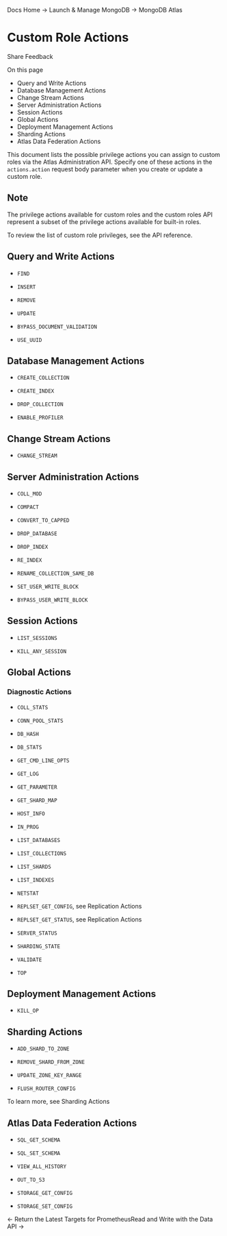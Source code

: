 Docs Home → Launch & Manage MongoDB → MongoDB Atlas

# Custom Role Actions

Share Feedback

On this page

  * Query and Write Actions
  * Database Management Actions
  * Change Stream Actions
  * Server Administration Actions
  * Session Actions
  * Global Actions
  * Deployment Management Actions
  * Sharding Actions
  * Atlas Data Federation Actions

This document lists the possible privilege actions you can assign to custom
roles via the Atlas Administration API. Specify one of these actions in the
`actions.action` request body parameter when you create or update a custom
role.

## Note

The privilege actions available for custom roles and the custom roles API
represent a subset of the privilege actions available for built-in roles.

To review the list of custom role privileges, see the API reference.

## Query and Write Actions

  * `FIND`

  * `INSERT`

  * `REMOVE`

  * `UPDATE`

  * `BYPASS_DOCUMENT_VALIDATION`

  * `USE_UUID`

## Database Management Actions

  * `CREATE_COLLECTION`

  * `CREATE_INDEX`

  * `DROP_COLLECTION`

  * `ENABLE_PROFILER`

## Change Stream Actions

  * `CHANGE_STREAM`

## Server Administration Actions

  * `COLL_MOD`

  * `COMPACT`

  * `CONVERT_TO_CAPPED`

  * `DROP_DATABASE`

  * `DROP_INDEX`

  * `RE_INDEX`

  * `RENAME_COLLECTION_SAME_DB`

  * `SET_USER_WRITE_BLOCK`

  * `BYPASS_USER_WRITE_BLOCK`

## Session Actions

  * `LIST_SESSIONS`

  * `KILL_ANY_SESSION`

## Global Actions

### Diagnostic Actions

  * `COLL_STATS`

  * `CONN_POOL_STATS`

  * `DB_HASH`

  * `DB_STATS`

  * `GET_CMD_LINE_OPTS`

  * `GET_LOG`

  * `GET_PARAMETER`

  * `GET_SHARD_MAP`

  * `HOST_INFO`

  * `IN_PROG`

  * `LIST_DATABASES`

  * `LIST_COLLECTIONS`

  * `LIST_SHARDS`

  * `LIST_INDEXES`

  * `NETSTAT`

  * `REPLSET_GET_CONFIG`, see Replication Actions

  * `REPLSET_GET_STATUS`, see Replication Actions

  * `SERVER_STATUS`

  * `SHARDING_STATE`

  * `VALIDATE`

  * `TOP`

## Deployment Management Actions

  * `KILL_OP`

## Sharding Actions

  * `ADD_SHARD_TO_ZONE`

  * `REMOVE_SHARD_FROM_ZONE`

  * `UPDATE_ZONE_KEY_RANGE`

  * `FLUSH_ROUTER_CONFIG`

To learn more, see Sharding Actions

## Atlas Data Federation Actions

  * `SQL_GET_SCHEMA`

  * `SQL_SET_SCHEMA`

  * `VIEW_ALL_HISTORY`

  * `OUT_TO_S3`

  * `STORAGE_GET_CONFIG`

  * `STORAGE_SET_CONFIG`

← Return the Latest Targets for PrometheusRead and Write with the Data API →

